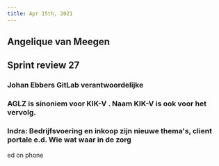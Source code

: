 ```yaml
---
title: Apr 15th, 2021
---
```


## Angelique van Meegen
## Sprint review 27
### Johan Ebbers GitLab verantwoordelijke
### AGLZ is sinoniem voor KIK-V . Naam KIK-V is ook voor het vervolg.
### Indra: Bedrijfsvoering en inkoop zijn nieuwe thema's, client portale e.d. Wie wat waar in de zorg
ed on phone
##
